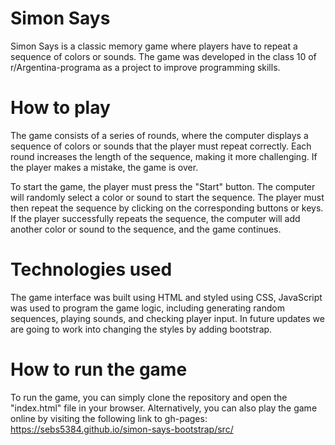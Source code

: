 # Simon Says

Simon Says is a classic memory game where players have to repeat a sequence of colors or sounds. 
The game was developed in the class 10 of r/Argentina-programa as a project to improve programming skills.

# How to play

The game consists of a series of rounds, where the computer displays a sequence of colors or sounds that the player must repeat correctly. 
Each round increases the length of the sequence, making it more challenging. If the player makes a mistake, the game is over.

To start the game, the player must press the "Start" button. 
The computer will randomly select a color or sound to start the sequence. 
The player must then repeat the sequence by clicking on the corresponding buttons or keys. 
If the player successfully repeats the sequence, the computer will add another color or sound to the sequence, and the game continues.

# Technologies used

The game interface was built using HTML and styled using CSS, JavaScript was used to program the game logic, including generating random sequences, playing sounds, and checking player input. 
In future updates we are going to work into changing the styles by adding bootstrap.

# How to run the game

To run the game, you can simply clone the repository and open the "index.html" file in your browser. 
Alternatively, you can also play the game online by visiting the following link to gh-pages: https://sebs5384.github.io/simon-says-bootstrap/src/


